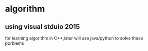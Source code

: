 # algorithm
## using visual stduio 2015

for learning algorithm in C++,later will use java/python to solve these porblems


